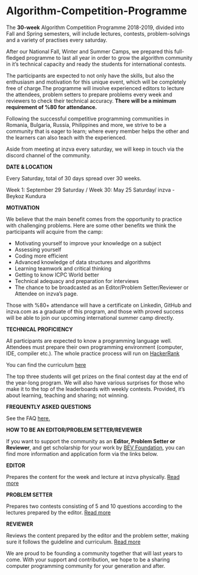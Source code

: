 # Algorithm-Competition-Programme

The **30-week** Algorithm Competition Programme 2018-2019, divided into Fall and Spring semesters, will include lectures, contests, problem-solvings and a variety of practises every saturday.

After our National Fall, Winter and Summer Camps, we prepared this full-fledged programme to last all year in order to grow the algorithm community in it’s technical capacity and ready the students for international contests.

The participants are expected to not only have the skills, but also the enthusiasm and motivation for this unique event, which will be completely free of charge.The programme will involve experienced editors to lecture the attendees, problem setters to prepare problems every week and reviewers to check their technical accuracy. **There will be a minimum requirement of %80 for attendance.**

Following the successful competitive programming communities in Romania, Bulgaria, Russia, Philippines and more, we strive to be a community that is eager to learn; where every member helps the other and the learners can also teach with the experienced.

Aside from meeting at inzva every saturday, we will keep in touch via the discord channel of the community.

**DATE & LOCATION**

Every Saturday, total of 30 days spread over 30 weeks.

Week 1: September 29 Saturday
/ Week 30: May 25 Saturday/ inzva - Beykoz Kundura

**MOTIVATION**

We believe that the main benefit comes from the opportunity to practice with challenging problems. Here are some other benefits we think the participants will acquire from the camp: 

- Motivating yourself to improve your knowledge on a subject
- Assessing yourself
- Coding more efficient
- Advanced knowledge of data structures and algorithms
- Learning teamwork and critical thinking
- Getting to know ICPC World better 
- Technical adequacy and preparation for interviews
- The chance to be broadcasted as an Editor/Problem Setter/Reviewer or Attendee on inzva’s page.

Those with %80+ attendance will have a certificate on Linkedin, GitHub and inzva.com as a graduate of this program, and those with proved success will be able to join our upcoming international summer camp directly.

**TECHNICAL PROFICIENCY**

All participants are expected to know a programming language well. Attendees must prepare their own programming environment (computer, IDE, compiler etc.). The whole practice process will run on [HackerRank](https://www.hackerrank.com)

You can find the curriculum [here](https://docs.google.com/spreadsheets/d/1f5r41dZ5-khcHL9ba_b2TNCLMg0QCqG-cEMdqlkwmGM/edit#gid=521339157)

The top three students will get prizes on the final contest day at the end of the year-long program. We will also have various surprises for those who make it to the top of the leaderboards with weekly contests. Provided, it’s about learning, teaching and sharing; not winning.

**FREQUENTLY ASKED QUESTIONS**

See the FAQ [here.](https://inzva.com/faq-algorithm-competition-programme)

**HOW TO BE AN EDITOR/PROBLEM SETTER/REVIEWER**

If you want to support the community as an **Editor, Problem Setter or Reviewer**, and get scholarship for your work by [BEV Foundation](bev.foundation), you can find more information and application form via the links below.

**EDITOR**

Prepares the content for the week and lecture at inzva physically. [Read more](https://inzva.com/faq-algorithm-competition-programme)

**PROBLEM SETTER**

Prepares two contests consisting of 5 and 10 questions according to the lectures prepared by the editor. [Read more](https://inzva.com/faq-algorithm-competition-programme)

**REVIEWER**

Reviews the content prepared by the editor and the problem setter, making sure it follows the guideline and curriculum. [Read
more](https://inzva.com/faq-algorithm-competition-programme)

We are proud to be founding a community together that will last years to come. With your support and contribution, we hope to be a sharing computer programming community for your generation and after.

